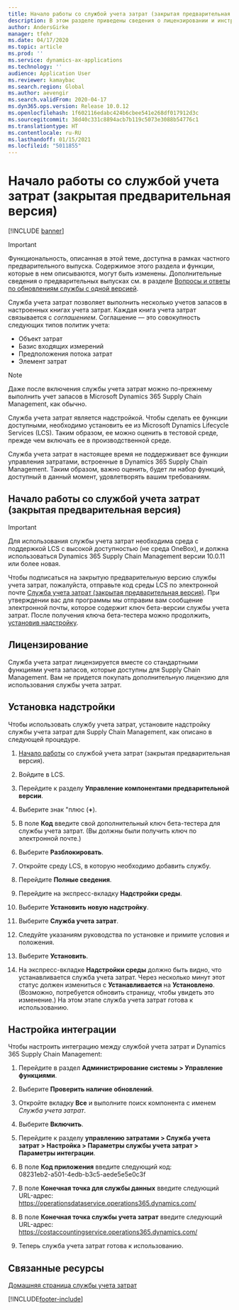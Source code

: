 ```yaml
---
title: Начало работы со службой учета затрат (закрытая предварительная версия)
description: В этом разделе приведены сведения о лицензировании и инструкции по установке для службы учета затрат.
author: AndersGirke
manager: tfehr
ms.date: 04/17/2020
ms.topic: article
ms.prod: ''
ms.service: dynamics-ax-applications
ms.technology: ''
audience: Application User
ms.reviewer: kamaybac
ms.search.region: Global
ms.author: aevengir
ms.search.validFrom: 2020-04-17
ms.dyn365.ops.version: Release 10.0.12
ms.openlocfilehash: 1f602116edabc424b6cbee541e268df017912d3c
ms.sourcegitcommit: 38d40c331c8894acb7b119c5073e3088b54776c1
ms.translationtype: HT
ms.contentlocale: ru-RU
ms.lasthandoff: 01/15/2021
ms.locfileid: "5011855"
---
```

# <a name="get-started-with-the-cost-accounting-service-private-preview"></a>Начало работы со службой учета затрат (закрытая предварительная версия)

[!INCLUDE [banner](../includes/banner.md)]

> [!IMPORTANT]
> Функциональность, описанная в этой теме, доступна в рамках частного предварительного выпуска. Содержимое этого раздела и функции, которые в нем описываются, могут быть изменены. Дополнительные сведения о предварительных выпусках см. в разделе [Вопросы и ответы по обновлениям службы с одной версией](../../fin-ops-core/fin-ops/get-started/one-version.md).

Служба учета затрат позволяет выполнить несколько учетов запасов в настроенных книгах учета затрат. Каждая книга учета затрат связывается с *соглашением*. Соглашение — это совокупность следующих типов политик учета:

- Объект затрат
- Базис входящих измерений
- Предположения потока затрат
- Элемент затрат

> [!NOTE]
> Даже после включения службы учета затрат можно по-прежнему выполнить учет запасов в Microsoft Dynamics 365 Supply Chain Management, как обычно.

Служба учета затрат является надстройкой. Чтобы сделать ее функции доступными, необходимо установить ее из Microsoft Dynamics Lifecycle Services (LCS). Таким образом, ее можно оценить в тестовой среде, прежде чем включать ее в производственной среде.

Служба учета затрат в настоящее время не поддерживает все функции управления затратами, встроенные в Dynamics 365 Supply Chain Management. Таким образом, важно оценить, будет ли набор функций, доступный в данный момент, удовлетворять вашим требованиям.

## <a name="how-to-get-the-cost-accounting-service-private-preview"></a><a name="sign-up"></a>Начало работы со службой учета затрат (закрытая предварительная версия)

> [!IMPORTANT]
> Для использования службы учета затрат необходима среда с поддержкой LCS с высокой доступностью (не среда OneBox), и должна использоваться Dynamics 365 Supply Chain Management версии 10.0.11 или более новая.

Чтобы подписаться на закрытую предварительную версию службы учета затрат, пожалуйста, отправьте код среды LCS по электронной почте [Служба учета затрат (закрытая предварительная версия)](mailto:aevengir@microsoft.com?subject=Cost%20accounting%20service%20%28private%20preview%29). При утверждении вас для программы мы отправим вам сообщение электронной почты, которое содержит ключ бета-версии службы учета затрат. После получения ключа бета-тестера можно продолжить, [установив надстройку](#install).

## <a name="licensing"></a>Лицензирование

Служба учета затрат лицензируется вместе со стандартными функциями учета запасов, которые доступны для Supply Chain Management. Вам не придется покупать дополнительную лицензию для использования службы учета затрат.

## <a name="install-the-add-in"></a><a name="install"></a>Установка надстройки

Чтобы использовать службу учета затрат, установите надстройку службы учета затрат для Supply Chain Management, как описано в следующей процедуре.

1. [Начало работы](#sign-up) со службой учета затрат (закрытая предварительная версия).

1. Войдите в LCS.

1. Перейдите к разделу **Управление компонентами предварительной версии**.

1. Выберите знак "плюс (**+**).

1. В поле **Код** введите свой дополнительный ключ бета-тестера для службы учета затрат. (Вы должны были получить ключ по электронной почте.)

1. Выберите **Разблокировать**.

1. Откройте среду LCS, в которую необходимо добавить службу.

1. Перейдите **Полные сведения**.

1. Перейдите на экспресс-вкладку **Надстройки среды**.

1. Выберите **Установить новую надстройку**.

1. Выберите **Служба учета затрат**.

1. Следуйте указаниям руководства по установке и примите условия и положения.

1. Выберите **Установить**.

1. На экспресс-вкладке **Надстройки среды** должно быть видно, что устанавливается служба учета затрат. Через несколько минут этот статус должен измениться с **Устанавливается** на **Установлено**. (Возможно, потребуется обновить страницу, чтобы увидеть это изменение.) На этом этапе служба учета затрат готова к использованию.

## <a name="set-up-the-integration"></a>Настройка интеграции

Чтобы настроить интеграцию между службой учета затрат и Dynamics 365 Supply Chain Management:

1. Перейдите в раздел **Администрирование системы > Управление функциями**.

1. Выберите **Проверить наличие обновлений**.

1. Откройте вкладку **Все** и выполните поиск компонента с именем *Служба учета затрат*.

1. Выберите **Включить**.

1. Перейдите к разделу **управлению затратами > Служба учета затрат > Настройка > Параметры службы учета затрат > Параметры интеграции**.

1. В поле **Код приложения** введите следующий код:<br> 08231eb2-a501-4edb-b3c5-aede5e5e0c3f

1. В поле **Конечная точка для службы данных** введите следующий URL-адрес:<br>https://operationsdataservice.operations365.dynamics.com/

1. В поле **Конечная точка службы учета затрат** введите следующий URL-адрес:<br>https://costaccountingservice.operations365.dynamics.com/

1. Теперь служба учета затрат готова к использованию.

## <a name="related-resources"></a>Связанные ресурсы

[Домашняя страница службы учета затрат](cost-accounting-service-home.md)


[!INCLUDE[footer-include](../../includes/footer-banner.md)]